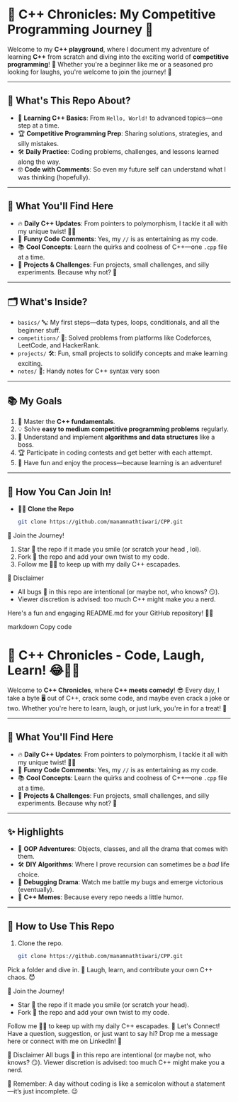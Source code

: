 # 🚀 C++ Chronicles: My Competitive Programming Journey 🌟

Welcome to my **C++ playground**, where I document my adventure of learning **C++** from scratch and diving into the exciting world of **competitive programming**! 🌈 Whether you're a beginner like me or a seasoned pro looking for laughs, you're welcome to join the journey! 💪

---

## 🎯 What's This Repo About?
- 🌱 **Learning C++ Basics**: From `Hello, World!` to advanced topics—one step at a time.  
- 🏆 **Competitive Programming Prep**: Sharing solutions, strategies, and silly mistakes.  
- 🛠️ **Daily Practice**: Coding problems, challenges, and lessons learned along the way.  
- 🤓 **Code with Comments**: So even my future self can understand what I was thinking (hopefully).  

---


## 🌟 What You'll Find Here
- 🔥 **Daily C++ Updates**: From pointers to polymorphism, I tackle it all with my unique twist! 🤹‍♂️
- 🤣 **Funny Code Comments**: Yes, my `//` is as entertaining as my code.
- 📚 **Cool Concepts**: Learn the quirks and coolness of C++—one `.cpp` file at a time.
- 🎯 **Projects & Challenges**: Fun projects, small challenges, and silly experiments. Because why not? 🧪

---

## 🗂️ What's Inside?
- `basics/` 🔤: My first steps—data types, loops, conditionals, and all the beginner stuff.  
- `competitions/` 🏅: Solved problems from platforms like Codeforces, LeetCode, and HackerRank.  
- `projects/` 🛠️: Fun, small projects to solidify concepts and make learning exciting.  
- `notes/` 📝: Handy notes for C++ syntax very soon  

---

## 📚 My Goals
1. 🌟 Master the **C++ fundamentals**.  
2. 💡 Solve **easy to medium competitive programming problems** regularly.  
3. 🚀 Understand and implement **algorithms and data structures** like a boss.  
4. 🏆 Participate in coding contests and get better with each attempt.  
5. 🎉 Have fun and enjoy the process—because learning is an adventure!

---

## 🌟 How You Can Join In!
- 👩‍💻 **Clone the Repo**  
   ```bash
   git clone https://github.com/manamnathtiwari/CPP.git


🤝 Join the Journey!
1. Star 🌟 the repo if it made you smile (or scratch your head , lol).
2. Fork 🍴 the repo and add your own twist to my code.
3. Follow me 👨‍💻 to keep up with my daily C++ escapades.

📜 Disclaimer
- All bugs 🐛 in this repo are intentional (or maybe not, who knows? 😏).
- Viewer discretion is advised: too much C++ might make you a nerd.


Here's a fun and engaging README.md for your GitHub repository! 🚀✨

markdown
Copy code
# 🚀 C++ Chronicles - Code, Laugh, Learn! 😂👨‍💻

Welcome to **C++ Chronicles**, where **C++ meets comedy**! 😎 Every day, I take a byte 🖥️ out of C++, crack some code, and maybe even crack a joke or two. Whether you're here to learn, laugh, or just lurk, you're in for a treat! 🎉

---

## 🌟 What You'll Find Here
- 🔥 **Daily C++ Updates**: From pointers to polymorphism, I tackle it all with my unique twist! 🤹‍♂️
- 🤣 **Funny Code Comments**: Yes, my `//` is as entertaining as my code.
- 📚 **Cool Concepts**: Learn the quirks and coolness of C++—one `.cpp` file at a time.
- 🎯 **Projects & Challenges**: Fun projects, small challenges, and silly experiments. Because why not? 🧪

---

## ✨ Highlights
- 🚀 **OOP Adventures**: Objects, classes, and all the drama that comes with them.  
- 🛠️ **DIY Algorithms**: Where I prove recursion can sometimes be a *bad* life choice.  
- 🐛 **Debugging Drama**: Watch me battle my bugs and emerge victorious (eventually).  
- 🥳 **C++ Memes**: Because every repo needs a little humor.  

---

## 🚧 How to Use This Repo
1. Clone the repo.  
   ```bash
   git clone https://github.com/manamnathtiwari/CPP.git

Pick a folder and dive in. 📂
Laugh, learn, and contribute your own C++ chaos. 😈

🤝 Join the Journey!
- Star 🌟 the repo if it made you smile (or scratch your head).
- Fork 🍴 the repo and add your own twist to my code.

Follow me 👨‍💻 to keep up with my daily C++ escapades.
💬 Let's Connect!
Have a question, suggestion, or just want to say hi? Drop me a message here or connect with me on LinkedIn! 🤗

📜 Disclaimer
All bugs 🐛 in this repo are intentional (or maybe not, who knows? 😏).
Viewer discretion is advised: too much C++ might make you a nerd.


🌟 Remember:
A day without coding is like a semicolon without a statement—it’s just incomplete. 😉